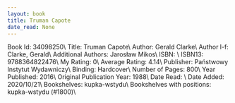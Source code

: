 ```yaml
---
layout: book
title: Truman Capote
date_read: None
---
```


Book Id: 34098250\ 
Title: Truman Capote\ 
Author: Gerald Clarke\ 
Author l-f: Clarke, Gerald\ 
Additional Authors: Jarosław Mikos\ 
ISBN: \ 
ISBN13: 9788364822476\ 
My Rating: 0\ 
Average Rating: 4.14\ 
Publisher: Państwowy Instytut Wydawniczy\ 
Binding: Hardcover\ 
Number of Pages: 800\ 
Year Published: 2016\ 
Original Publication Year: 1988\ 
Date Read: \ 
Date Added: 2020/10/21\ 
Bookshelves: kupka-wstydu\ 
Bookshelves with positions: kupka-wstydu (#1800)\ 

